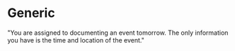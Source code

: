 # Generic

"You are assigned to documenting an event tomorrow. The only information you have is the time and location of the event."
